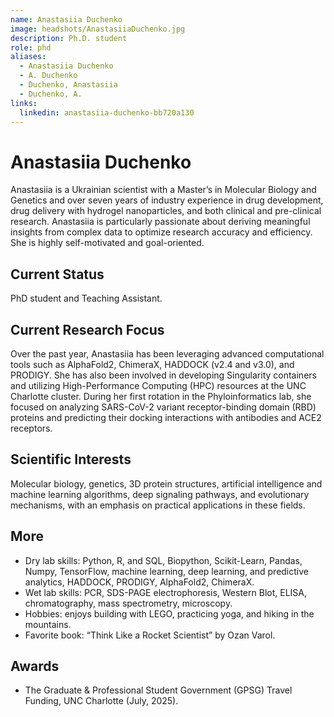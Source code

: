 ```yaml
---
name: Anastasiia Duchenko
image: headshots/AnastasiiaDuchenko.jpg
description: Ph.D. student
role: phd
aliases:
  - Anastasiia Duchenko
  - A. Duchenko
  - Duchenko, Anastasiia
  - Duchenko, A.
links:
  linkedin: anastasiia-duchenko-bb720a130
---
```


# Anastasiia Duchenko

Anastasiia is a Ukrainian scientist with a Master’s in Molecular Biology and Genetics and over seven years of industry experience in drug development, drug delivery with hydrogel nanoparticles, and both clinical and pre-clinical research. Anastasiia is particularly passionate about deriving meaningful insights from complex data to optimize research accuracy and efficiency. She is highly self-motivated and goal-oriented.

## Current Status

PhD student and Teaching Assistant.

## Current Research Focus

Over the past year, Anastasiia has been leveraging advanced computational tools such as AlphaFold2, ChimeraX, HADDOCK (v2.4 and v3.0), and PRODIGY. She has also been involved in developing Singularity containers and utilizing High-Performance Computing (HPC) resources at the UNC Charlotte cluster. During her first rotation in the Phyloinformatics lab, she focused on analyzing SARS-CoV-2 variant receptor-binding domain (RBD) proteins and predicting their docking interactions with antibodies and ACE2 receptors.

## Scientific Interests

Molecular biology, genetics, 3D protein structures, artificial intelligence and machine learning algorithms, deep signaling pathways, and evolutionary mechanisms, with an emphasis on practical applications in these fields.

## More

- Dry lab skills: Python, R, and SQL, Biopython, Scikit-Learn, Pandas, Numpy, TensorFlow, machine learning, deep learning, and predictive analytics, HADDOCK, PRODIGY, AlphaFold2, ChimeraX.
- Wet lab skills: PCR, SDS-PAGE electrophoresis, Western Blot, ELISA, chromatography, mass spectrometry, microscopy.
- Hobbies: enjoys building with LEGO, practicing yoga, and hiking in the mountains.
- Favorite book: “Think Like a Rocket Scientist” by Ozan Varol.

## Awards

- The Graduate & Professional Student Government (GPSG) Travel Funding, UNC Charlotte (July, 2025).